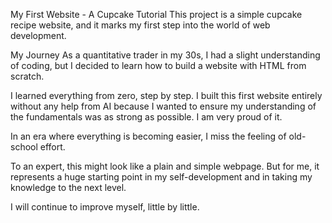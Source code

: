 My First Website - A Cupcake Tutorial
This project is a simple cupcake recipe website, and it marks my first step into the world of web development.

My Journey
As a quantitative trader in my 30s, I had a slight understanding of coding, but I decided to learn how to build a website with HTML from scratch.

I learned everything from zero, step by step. I built this first website entirely without any help from AI because I wanted to ensure my understanding of the fundamentals was as strong as possible. I am very proud of it.

In an era where everything is becoming easier, I miss the feeling of old-school effort.

To an expert, this might look like a plain and simple webpage. But for me, it represents a huge starting point in my self-development and in taking my knowledge to the next level.

I will continue to improve myself, little by little.
